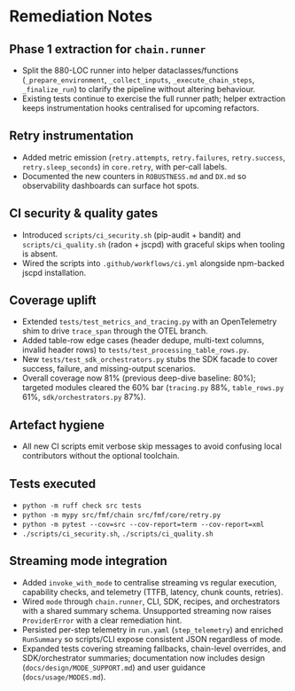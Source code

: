# Remediation Notes

## Phase 1 extraction for `chain.runner`
- Split the 880-LOC runner into helper dataclasses/functions (`_prepare_environment`, `_collect_inputs`, `_execute_chain_steps`, `_finalize_run`) to clarify the pipeline without altering behaviour.
- Existing tests continue to exercise the full runner path; helper extraction keeps instrumentation hooks centralised for upcoming refactors.

## Retry instrumentation
- Added metric emission (`retry.attempts`, `retry.failures`, `retry.success`, `retry.sleep_seconds`) in `core.retry`, with per-call labels.
- Documented the new counters in `ROBUSTNESS.md` and `DX.md` so observability dashboards can surface hot spots.

## CI security & quality gates
- Introduced `scripts/ci_security.sh` (pip-audit + bandit) and `scripts/ci_quality.sh` (radon + jscpd) with graceful skips when tooling is absent.
- Wired the scripts into `.github/workflows/ci.yml` alongside npm-backed jscpd installation.

## Coverage uplift
- Extended `tests/test_metrics_and_tracing.py` with an OpenTelemetry shim to drive `trace_span` through the OTEL branch.
- Added table-row edge cases (header dedupe, multi-text columns, invalid header rows) to `tests/test_processing_table_rows.py`.
- New `tests/test_sdk_orchestrators.py` stubs the SDK facade to cover success, failure, and missing-output scenarios.
- Overall coverage now 81% (previous deep-dive baseline: 80%); targeted modules cleared the 60% bar (`tracing.py` 88%, `table_rows.py` 61%, `sdk/orchestrators.py` 87%).

## Artefact hygiene
- All new CI scripts emit verbose skip messages to avoid confusing local contributors without the optional toolchain.

## Tests executed
- `python -m ruff check src tests`
- `python -m mypy src/fmf/chain src/fmf/core/retry.py`
- `python -m pytest --cov=src --cov-report=term --cov-report=xml`
- `./scripts/ci_security.sh`, `./scripts/ci_quality.sh`

## Streaming mode integration
- Added `invoke_with_mode` to centralise streaming vs regular execution, capability checks, and telemetry (TTFB, latency, chunk counts, retries).
- Wired `mode` through `chain.runner`, CLI, SDK, recipes, and orchestrators with a shared summary schema. Unsupported streaming now raises `ProviderError` with a clear remediation hint.
- Persisted per-step telemetry in `run.yaml` (`step_telemetry`) and enriched `RunSummary` so scripts/CLI expose consistent JSON regardless of mode.
- Expanded tests covering streaming fallbacks, chain-level overrides, and SDK/orchestrator summaries; documentation now includes design (`docs/design/MODE_SUPPORT.md`) and user guidance (`docs/usage/MODES.md`).
